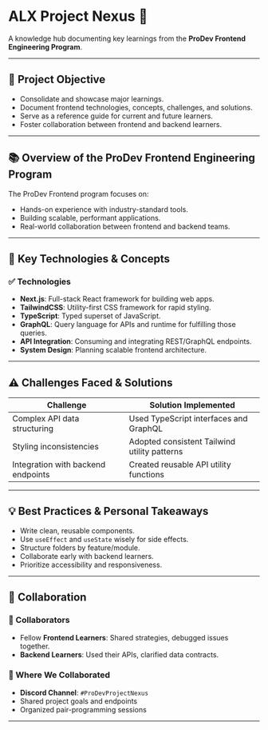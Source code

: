 # ALX Project Nexus 🚀

A knowledge hub documenting key learnings from the **ProDev Frontend Engineering Program**.

---

## 📌 Project Objective

- Consolidate and showcase major learnings.
- Document frontend technologies, concepts, challenges, and solutions.
- Serve as a reference guide for current and future learners.
- Foster collaboration between frontend and backend learners.

---

## 📚 Overview of the ProDev Frontend Engineering Program

The ProDev Frontend program focuses on:
- Hands-on experience with industry-standard tools.
- Building scalable, performant applications.
- Real-world collaboration between frontend and backend teams.

---

## 🔧 Key Technologies & Concepts

### ✅ Technologies
- **Next.js**: Full-stack React framework for building web apps.
- **TailwindCSS**: Utility-first CSS framework for rapid styling.
- **TypeScript**: Typed superset of JavaScript.
- **GraphQL**: Query language for APIs and runtime for fulfilling those queries.
- **API Integration**: Consuming and integrating REST/GraphQL endpoints.
- **System Design**: Planning scalable frontend architecture.

---

## ⚠️ Challenges Faced & Solutions

| Challenge                          | Solution Implemented                         |
|-----------------------------------|----------------------------------------------|
| Complex API data structuring      | Used TypeScript interfaces and GraphQL       |
| Styling inconsistencies           | Adopted consistent Tailwind utility patterns |
| Integration with backend endpoints| Created reusable API utility functions       |

---

## 💡 Best Practices & Personal Takeaways

- Write clean, reusable components.
- Use `useEffect` and `useState` wisely for side effects.
- Structure folders by feature/module.
- Collaborate early with backend learners.
- Prioritize accessibility and responsiveness.

---

## 🤝 Collaboration

### 👥 Collaborators
- Fellow **Frontend Learners**: Shared strategies, debugged issues together.
- **Backend Learners**: Used their APIs, clarified data contracts.

### 📍 Where We Collaborated
- **Discord Channel**: `#ProDevProjectNexus`
- Shared project goals and endpoints
- Organized pair-programming sessions

---


